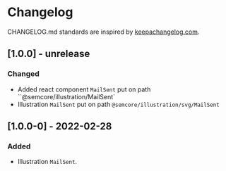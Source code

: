 # Changelog

CHANGELOG.md standards are inspired by [keepachangelog.com](https://keepachangelog.com/en/1.0.0/).

## [1.0.0] - unrelease

### Changed

- Added react component `MailSent` put on path ``@semcore/illustration/MailSent`
- Illustration `MailSent` put on path `@semcore/illustration/svg/MailSent`

## [1.0.0-0] - 2022-02-28

### Added

- Illustration `MailSent`.
